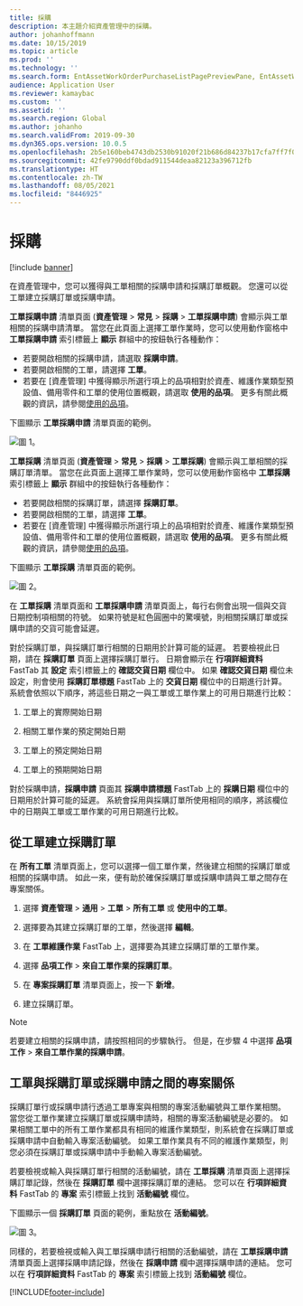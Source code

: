 ```yaml
---
title: 採購
description: 本主題介紹資產管理中的採購。
author: johanhoffmann
ms.date: 10/15/2019
ms.topic: article
ms.prod: ''
ms.technology: ''
ms.search.form: EntAssetWorkOrderPurchaseListPagePreviewPane, EntAssetWorkOrderPurchaseListPage, EntAssetWorkOrderPurchaseLineAmountInfoPart, EntAssetWorkOrderPurchReqListPage
audience: Application User
ms.reviewer: kamaybac
ms.custom: ''
ms.assetid: ''
ms.search.region: Global
ms.author: johanho
ms.search.validFrom: 2019-09-30
ms.dyn365.ops.version: 10.0.5
ms.openlocfilehash: 2b5e160beb4743db2530b91020f21b686d84237b17cfa7ff7f0cc1da97695d08
ms.sourcegitcommit: 42fe9790ddf0bdad911544deaa82123a396712fb
ms.translationtype: HT
ms.contentlocale: zh-TW
ms.lasthandoff: 08/05/2021
ms.locfileid: "8446925"
---
```

# <a name="procurement"></a>採購

[!include [banner](../../includes/banner.md)]

在資產管理中，您可以獲得與工單相關的採購申請和採購訂單概觀。 您還可以從工單建立採購訂單或採購申請。

**工單採購申請** 清單頁面 (**資產管理** > **常見** > **採購** > **工單採購申請**) 會顯示與工單相關的採購申請清單。 當您在此頁面上選擇工單作業時，您可以使用動作窗格中 **工單採購申請** 索引標籤上 **顯示** 群組中的按鈕執行各種動作：

- 若要開啟相關的採購申請，請選取 **採購申請**。 
- 若要開啟相關的工單，請選擇 **工單**。
- 若要在 [資產管理] 中獲得顯示所選行項上的品項相對於資產、維護作業類型預設值、備用零件和工單的使用位置概觀，請選取 **使用的品項**。 更多有關此概觀的資訊，請參閱[使用的品項](../controlling-and-reporting/item-where-used.md)。

下圖顯示 **工單採購申請** 清單頁面的範例。

![圖 1。](media/08-work-orders.png)


**工單採購** 清單頁面 (**資產管理** > **常見** > **採購** > **工單採購**) 會顯示與工單相關的採購訂單清單。 當您在此頁面上選擇工單作業時，您可以使用動作窗格中 **工單採購** 索引標籤上 **顯示** 群組中的按鈕執行各種動作：

- 若要開啟相關的採購訂單，請選擇 **採購訂單**。 
- 若要開啟相關的工單，請選擇 **工單**。
- 若要在 [資產管理] 中獲得顯示所選行項上的品項相對於資產、維護作業類型預設值、備用零件和工單的使用位置概觀，請選取 **使用的品項**。 更多有關此概觀的資訊，請參閱[使用的品項](../controlling-and-reporting/item-where-used.md)。

下圖顯示 **工單採購** 清單頁面的範例。

![圖 2。](media/09-work-orders.png)


在 **工單採購** 清單頁面和 **工單採購申請** 清單頁面上，每行右側會出現一個與交貨日期控制項相關的符號。 如果符號是紅色圓圈中的驚嘆號，則相關採購訂單或採購申請的交貨可能會延遲。

對於採購訂單，與採購訂單行相關的日期用於計算可能的延遲。 若要檢視此日期，請在 **採購訂單** 頁面上選擇採購訂單行。 日期會顯示在 **行項詳細資料** FastTab 其 **設定** 索引標籤上的 **確認交貨日期** 欄位中。 如果 **確認交貨日期** 欄位未設定，則會使用 **採購訂單標題** FastTab 上的 **交貨日期** 欄位中的日期進行計算。 系統會依照以下順序，將這些日期之一與工單或工單作業上的可用日期進行比較：

1. 工單上的實際開始日期  

2. 相關工單作業的預定開始日期 

3. 工單上的預定開始日期 

4. 工單上的預期開始日期 

對於採購申請，**採購申請** 頁面其 **採購申請標題** FastTab 上的 **採購日期** 欄位中的日期用於計算可能的延遲。 系統會採用與採購訂單所使用相同的順序，將該欄位中的日期與工單或工單作業的可用日期進行比較。


## <a name="create-a-purchase-order-from-a-work-order"></a>從工單建立採購訂單

在 **所有工單** 清單頁面上，您可以選擇一個工單作業，然後建立相關的採購訂單或相關的採購申請。 如此一來，便有助於確保採購訂單或採購申請與工單之間存在專案關係。

1. 選擇 **資產管理** > **通用** > **工單** > **所有工單** 或 **使用中的工單**。

2. 選擇要為其建立採購訂單的工單，然後選擇 **編輯**。

3. 在 **工單維護作業** FastTab 上，選擇要為其建立採購訂單的工單作業。

4. 選擇 **品項工作** > **來自工單作業的採購訂單**。

5. 在 **專案採購訂單** 清單頁面上，按一下 **新增**。

6. 建立採購訂單。

>[!NOTE]
>若要建立相關的採購申請，請按照相同的步驟執行。 但是，在步驟 4 中選擇 **品項工作** > **來自工單作業的採購申請**。


## <a name="project-relation-between-work-order-and-purchase-order-or-purchase-requisition"></a>工單與採購訂單或採購申請之間的專案關係

採購訂單行或採購申請行透過工單專案與相關的專案活動編號與工單作業相關。 當您從工單作業建立採購訂單或採購申請時，相關的專案活動編號是必要的。 如果相關工單中的所有工單作業都具有相同的維護作業類型，則系統會在採購訂單或採購申請中自動輸入專案活動編號。 如果工單作業具有不同的維護作業類型，則您必須在採購訂單或採購申請中手動輸入專案活動編號。

若要檢視或輸入與採購訂單行相關的活動編號，請在 **工單採購** 清單頁面上選擇採購訂單記錄，然後在 **採購訂單** 欄中選擇採購訂單的連結。 您可以在 **行項詳細資料** FastTab 的 **專案** 索引標籤上找到 **活動編號** 欄位。

下圖顯示一個 **採購訂單** 頁面的範例，重點放在 **活動編號**。

![圖 3。](media/10-work-orders.png)

同樣的，若要檢視或輸入與工單採購申請行相關的活動編號，請在 **工單採購申請** 清單頁面上選擇採購申請記錄，然後在 **採購申請** 欄中選擇採購申請的連結。 您可以在 **行項詳細資料** FastTab 的 **專案** 索引標籤上找到 **活動編號** 欄位。



[!INCLUDE[footer-include](../../../includes/footer-banner.md)]